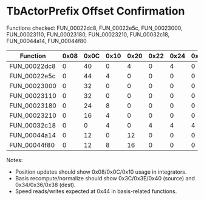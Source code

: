 # TbActorPrefix Offset Confirmation

Functions checked: FUN_00022dc8, FUN_00022e5c, FUN_00023000, FUN_00023110, FUN_00023180, FUN_00023210, FUN_00032c18, FUN_00044a14, FUN_00044f80

| Function | 0x08 | 0x0C | 0x10 | 0x20 | 0x22 | 0x24 | 0x26 | 0x34 | 0x36 | 0x38 | 0x3A | 0x3C | 0x3E | 0x40 | 0x44 |
| --- | --- | --- | --- | --- | --- | --- | --- | --- | --- | --- | --- | --- | --- | --- | --- |
| FUN_00022dc8 | 0 | 40 | 0 | 4 | 0 | 4 | 0 | 12 | 8 | 12 | 0 | 0 | 0 | 0 | 0 |
| FUN_00022e5c | 0 | 44 | 4 | 0 | 0 | 0 | 0 | 12 | 8 | 12 | 0 | 0 | 0 | 0 | 0 |
| FUN_00023000 | 0 | 32 | 0 | 0 | 0 | 0 | 0 | 12 | 8 | 12 | 0 | 0 | 0 | 0 | 0 |
| FUN_00023110 | 0 | 32 | 0 | 0 | 0 | 0 | 0 | 4 | 4 | 8 | 0 | 0 | 0 | 0 | 0 |
| FUN_00023180 | 0 | 24 | 8 | 0 | 0 | 0 | 0 | 4 | 0 | 4 | 0 | 0 | 0 | 0 | 0 |
| FUN_00023210 | 0 | 16 | 4 | 0 | 0 | 0 | 0 | 4 | 0 | 4 | 0 | 0 | 0 | 0 | 0 |
| FUN_00032c18 | 0 | 0 | 4 | 0 | 4 | 4 | 4 | 0 | 0 | 0 | 0 | 0 | 0 | 0 | 0 |
| FUN_00044a14 | 0 | 12 | 0 | 12 | 0 | 0 | 0 | 24 | 44 | 24 | 0 | 8 | 8 | 8 | 28 |
| FUN_00044f80 | 0 | 12 | 8 | 16 | 0 | 0 | 0 | 8 | 8 | 8 | 0 | 44 | 32 | 28 | 32 |

Notes:
- Position updates should show 0x08/0x0C/0x10 usage in integrators.
- Basis recompute/normalize should show 0x3C/0x3E/0x40 (source) and 0x34/0x36/0x38 (dest).
- Speed reads/writes expected at 0x44 in basis-related functions.
